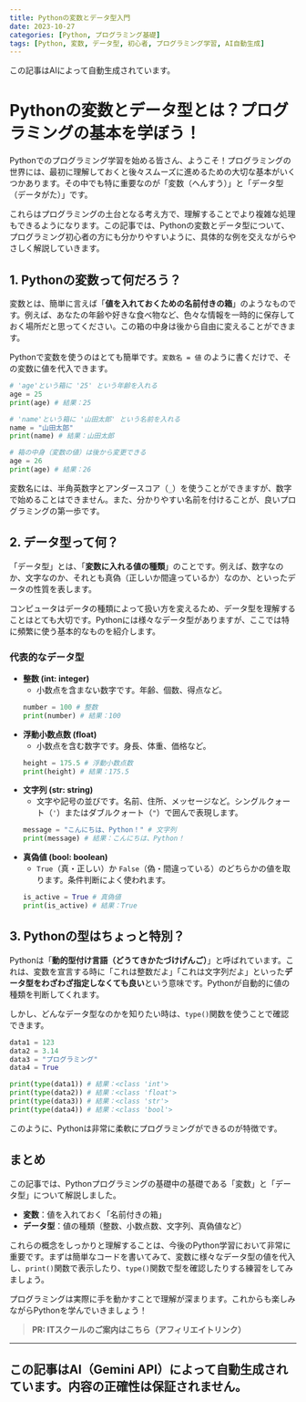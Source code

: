 ```yaml
---
title: Pythonの変数とデータ型入門
date: 2023-10-27
categories: [Python, プログラミング基礎]
tags: [Python, 変数, データ型, 初心者, プログラミング学習, AI自動生成]
---
```


この記事はAIによって自動生成されています。

# Pythonの変数とデータ型とは？プログラミングの基本を学ぼう！

Pythonでのプログラミング学習を始める皆さん、ようこそ！プログラミングの世界には、最初に理解しておくと後々スムーズに進めるための大切な基本がいくつかあります。その中でも特に重要なのが「変数（へんすう）」と「データ型（データがた）」です。

これらはプログラミングの土台となる考え方で、理解することでより複雑な処理もできるようになります。この記事では、Pythonの変数とデータ型について、プログラミング初心者の方にも分かりやすいように、具体的な例を交えながらやさしく解説していきます。

## 1. Pythonの変数って何だろう？

変数とは、簡単に言えば「**値を入れておくための名前付きの箱**」のようなものです。例えば、あなたの年齢や好きな食べ物など、色々な情報を一時的に保存しておく場所だと思ってください。この箱の中身は後から自由に変えることができます。

Pythonで変数を使うのはとても簡単です。`変数名 = 値` のように書くだけで、その変数に値を代入できます。

```python
# 'age'という箱に '25' という年齢を入れる
age = 25
print(age) # 結果：25

# 'name'という箱に '山田太郎' という名前を入れる
name = "山田太郎"
print(name) # 結果：山田太郎

# 箱の中身（変数の値）は後から変更できる
age = 26
print(age) # 結果：26
```
変数名には、半角英数字とアンダースコア（`_`）を使うことができますが、数字で始めることはできません。また、分かりやすい名前を付けることが、良いプログラミングの第一歩です。

## 2. データ型って何？

「データ型」とは、「**変数に入れる値の種類**」のことです。例えば、数字なのか、文字なのか、それとも真偽（正しいか間違っているか）なのか、といったデータの性質を表します。

コンピュータはデータの種類によって扱い方を変えるため、データ型を理解することはとても大切です。Pythonには様々なデータ型がありますが、ここでは特に頻繁に使う基本的なものを紹介します。

### 代表的なデータ型

*   **整数 (int: integer)**
    *   小数点を含まない数字です。年齢、個数、得点など。
    ```python
    number = 100 # 整数
    print(number) # 結果：100
    ```
*   **浮動小数点数 (float)**
    *   小数点を含む数字です。身長、体重、価格など。
    ```python
    height = 175.5 # 浮動小数点数
    print(height) # 結果：175.5
    ```
*   **文字列 (str: string)**
    *   文字や記号の並びです。名前、住所、メッセージなど。シングルクォート（`'`）またはダブルクォート（`"`）で囲んで表現します。
    ```python
    message = "こんにちは、Python！" # 文字列
    print(message) # 結果：こんにちは、Python！
    ```
*   **真偽値 (bool: boolean)**
    *   `True`（真・正しい）か `False`（偽・間違っている）のどちらかの値を取ります。条件判断によく使われます。
    ```python
    is_active = True # 真偽値
    print(is_active) # 結果：True
    ```

## 3. Pythonの型はちょっと特別？

Pythonは「**動的型付け言語（どうてきかたづけげんご）**」と呼ばれています。これは、変数を宣言する時に「これは整数だよ」「これは文字列だよ」といった**データ型をわざわざ指定しなくても良い**という意味です。Pythonが自動的に値の種類を判断してくれます。

しかし、どんなデータ型なのかを知りたい時は、`type()`関数を使うことで確認できます。

```python
data1 = 123
data2 = 3.14
data3 = "プログラミング"
data4 = True

print(type(data1)) # 結果：<class 'int'>
print(type(data2)) # 結果：<class 'float'>
print(type(data3)) # 結果：<class 'str'>
print(type(data4)) # 結果：<class 'bool'>
```
このように、Pythonは非常に柔軟にプログラミングができるのが特徴です。

## まとめ

この記事では、Pythonプログラミングの基礎中の基礎である「変数」と「データ型」について解説しました。

*   **変数**：値を入れておく「名前付きの箱」
*   **データ型**：値の種類（整数、小数点数、文字列、真偽値など）

これらの概念をしっかりと理解することは、今後のPython学習において非常に重要です。まずは簡単なコードを書いてみて、変数に様々なデータ型の値を代入し、`print()`関数で表示したり、`type()`関数で型を確認したりする練習をしてみましょう。

プログラミングは実際に手を動かすことで理解が深まります。これからも楽しみながらPythonを学んでいきましょう！
> **PR: ITスクールのご案内はこちら（アフィリエイトリンク）**

---
この記事はAI（Gemini API）によって自動生成されています。内容の正確性は保証されません。
---
